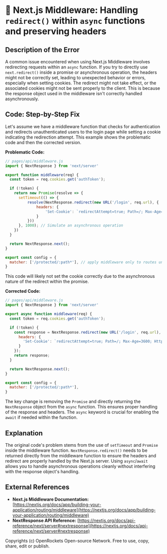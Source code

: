 # 🐞 Next.js Middleware: Handling `redirect()` within `async` functions and preserving headers


## Description of the Error

A common issue encountered when using Next.js Middleware involves redirecting requests within an `async` function.  If you try to directly use `next.redirect()` inside a promise or asynchronous operation, the headers might not be correctly set, leading to unexpected behavior or errors, especially when setting cookies. The redirect might not take effect, or the associated cookies might not be sent properly to the client.  This is because the response object used in the middleware isn't correctly handled asynchronously.


## Code: Step-by-Step Fix

Let's assume we have a middleware function that checks for authentication and redirects unauthenticated users to the login page while setting a cookie indicating the redirection attempt.  This example shows the problematic code and then the corrected version.

**Problematic Code:**

```javascript
// pages/api/middleware.js
import { NextResponse } from 'next/server'

export function middleware(req) {
  const token = req.cookies.get('authToken');

  if (!token) {
    return new Promise(resolve => {
      setTimeout(() => {
          resolve(NextResponse.redirect(new URL('/login', req.url), {
              headers: {
                  'Set-Cookie': `redirectAttempt=true; Path=/; Max-Age=3600; HttpOnly`
              }
          }))
      }, 1000); // Simulate an asynchronous operation
    })
  }

  return NextResponse.next();
}

export const config = {
  matcher: ['/protected/:path*'], // apply middleware only to routes under /protected
}
```

This code will likely not set the cookie correctly due to the asynchronous nature of the redirect within the promise.

**Corrected Code:**

```javascript
// pages/api/middleware.js
import { NextResponse } from 'next/server'

export async function middleware(req) {
  const token = req.cookies.get('authToken');

  if (!token) {
    const response = NextResponse.redirect(new URL('/login', req.url), {
      headers: {
        'Set-Cookie': `redirectAttempt=true; Path=/; Max-Age=3600; HttpOnly`
      }
    });
    return response;
  }

  return NextResponse.next();
}

export const config = {
  matcher: ['/protected/:path*'],
}

```

The key change is removing the `Promise` and directly returning the `NextResponse` object from the `async` function.  This ensures proper handling of the response and headers.  The `async` keyword is crucial for enabling the `await` if needed within the function.


## Explanation

The original code's problem stems from the use of `setTimeout` and `Promise` inside the middleware function. `NextResponse.redirect()` needs to be returned directly from the middleware function to ensure the headers and redirect are properly handled by the Next.js server.  Using `async`/`await` allows you to handle asynchronous operations cleanly without interfering with the response object's handling.


## External References

* **Next.js Middleware Documentation:** [https://nextjs.org/docs/app/building-your-application/routing/middleware](https://nextjs.org/docs/app/building-your-application/routing/middleware)
* **NextResponse API Reference:** [https://nextjs.org/docs/api-reference/next/server#nextresponse](https://nextjs.org/docs/api-reference/next/server#nextresponse)


Copyrights (c) OpenRockets Open-source Network. Free to use, copy, share, edit or publish.

